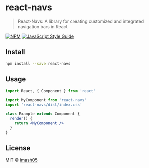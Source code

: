 # react-navs

> React-Navs: A library for creating customized and integrated navigation bars in React 

[![NPM](https://img.shields.io/npm/v/react-navs.svg)](https://www.npmjs.com/package/react-navs) [![JavaScript Style Guide](https://img.shields.io/badge/code_style-standard-brightgreen.svg)](https://standardjs.com)

## Install

```bash
npm install --save react-navs
```

## Usage

```jsx
import React, { Component } from 'react'

import MyComponent from 'react-navs'
import 'react-navs/dist/index.css'

class Example extends Component {
  render() {
    return <MyComponent />
  }
}
```

## License

MIT © [imash05](https://github.com/imash05)
